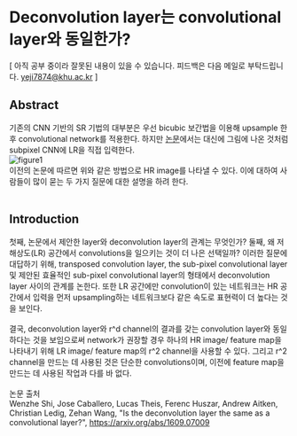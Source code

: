 # Deconvolution layer는 convolutional layer와 동일한가?
[ 아직 공부 중이라 잘못된 내용이 있을 수 있습니다. 피드백은 다음 메일로 부탁드립니다. yeji7874@khu.ac.kr ] <br>
## Abstract <br>
기존의 CNN 기반의 SR 기법의 대부분은 우선 bicubic 보간법을 이용해 upsample 한후 convolutional network를 적용한다. 하지만 <a href = "https://arxiv.org/abs/1609.05158"> 논문</a>에서는 대신에 그림에 나온 것처럼 subpixel CNN에 LR을 직접 입력한다. <br>
![figure1](https://user-images.githubusercontent.com/57740560/93749143-5c952a80-fc34-11ea-8062-63b468b769a4.png) <br>
이전의 논문에 따르면 위와 같은 방법으로 HR image를 나타낼 수 있다. 이에 대하여 사람들이 많이 묻는 두 가지 질문에 대한 설명을 하려 한다. <br><br>

## Introduction <br>
첫째, 논문에서 제안한 layer와 deconvolution layer의 관계는 무엇인가? 둘째, 왜 저해상도(LR) 공간에서 convolutions을 일으키는 것이 더 나은 선택일까? 이러한 질문에 대답하기 위해, transposed convolution layer, the sub-pixel convolutional layer 및 제안된 효율적인 sub-pixel convolutional layer의 형태에서 deconvolution layer 사이의 관계를 논한다. 또한 LR 공간에만 convolution이 있는 네트워크는 HR 공간에서 입력을 먼저 upsampling하는 네트워크보다 같은 속도로 표현력이 더 높다는 것을 보인다. <br><br>
결국, deconvolution layer와 r^d channel의 결과를 갖는 convolution layer와 동일하다는 것을 보임으로써 network가 권장할 경우 하나의 HR image/ feature map을 나타내기 위해 LR image/ feature map의 r^2 channel을 사용할 수 있다. 그리고 r^2 channel을 만드는 데 사용된 것은 단순한 convolutions이며, 이전에 feature map을 만드는 데 사용된 작업과 다를 바 없다.
<br><br>
논문 출처 <br>
Wenzhe Shi, Jose Caballero, Lucas Theis, Ferenc Huszar, Andrew Aitken, Christian Ledig, Zehan Wang, "Is the deconvolution layer the same as a convolutional layer?", https://arxiv.org/abs/1609.07009

